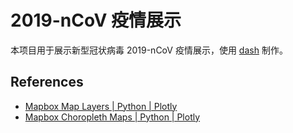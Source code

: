 # 2019-nCoV 疫情展示

本项目用于展示新型冠状病毒 2019-nCoV 疫情展示，使用 [dash](https://plot.ly/dash/) 制作。

## References

- [Mapbox Map Layers | Python | Plotly](https://plot.ly/python/mapbox-layers/)
- [Mapbox Choropleth Maps | Python | Plotly](https://plot.ly/python/mapbox-county-choropleth/#choropleth-map-using-plotlygraphobjects-and-carto-base-map-no-token-needed)